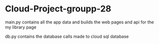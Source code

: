# Cloud-Project-groupp-28

main.py contains all the app data and builds the web pages and api for the my library page 

db.py contains the database calls made to cloud sql database 

